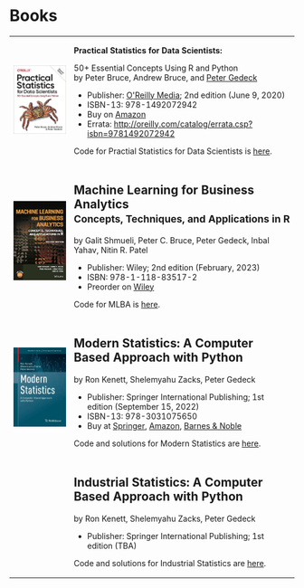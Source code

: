 

# Books
<table>
 <tr>
  <td><img src='img/OReilly-english.jpg' width=300></td>
  <td>
   <p><b>Practical Statistics for Data Scientists:</b></p>

   <p>50+ Essential Concepts Using R and Python<br>
by Peter Bruce, Andrew Bruce, and <a href="https://www.amazon.com/Peter-Gedeck/e/B082BJZJKX/">Peter Gedeck</a></p>

   <ul>
    <li>Publisher: <a href="https://oreil.ly/practicalStats_dataSci_2e">O'Reilly Media</a>; 2nd edition (June 9, 2020)</li>
   <li>ISBN-13: 978-1492072942</li>
    <li>Buy on <a href="https://www.amazon.com/Practical-Statistics-Data-Scientists-Essential/dp/149207294X">Amazon</a></li>
   <li>Errata: <a href="http://oreilly.com/catalog/errata.csp?isbn=9781492072942">http://oreilly.com/catalog/errata.csp?isbn=9781492072942</a></li>
   </ul>

<p>Code for Practial Statistics for Data Scientists is <a href="practical-statistics-for-data-scientists/">here</a>.</p>
</td>
  </tr>

<tr>
<td><img src="img/mlba-bookcover.png" width=300></td>
<td>
<h2>Machine Learning for Business Analytics<br>
<small>Concepts, Techniques, and Applications in R</small></h2>

by Galit Shmueli, Peter C. Bruce, Peter Gedeck, Inbal Yahav, Nitin R. Patel

<ul>
<li>Publisher: Wiley; 2nd edition (February, 2023)</li>
<li>ISBN: 978-1-118-83517-2</li>
<li>Preorder on 
<a href="https://www.wiley.com/en-us/Machine+Learning+for+Business+Analytics%3A+Concepts%2C+Techniques%2C+and+Applications+in+R%2C+2nd+Edition-p-9781119835172">Wiley</a></li>
</ul>

<p>Code for MLBA is <a href="mlba-R-code">here</a>.</p>
</td>
</tr>


<tr>
<td><a href="ModernStatistics"><img src="img/ModernStatistics.png" width=300></a></td>
<td>
<h2>Modern Statistics: A Computer Based Approach with Python</h2>

by Ron Kenett, Shelemyahu Zacks, Peter Gedeck

<ul>
<li>Publisher: Springer International Publishing; 1st edition (September 15, 2022)</li>
<li>ISBN-13: 978-3031075650</li>
<li>
Buy at
  <a href="https://link.springer.com/book/10.1007/978-3-031-07566-7">Springer</a>, 
  <a href="https://www.amazon.com/Modern-Statistics-Computer-Based-Technology-Engineering/dp/303107565X/">Amazon</a>, 
  <a href="https://www.barnesandnoble.com/w/modern-statistics-ron-kenett/1141391736">Barnes & Noble</a>
  </li>
</ul>

<!-- Errata: http://oreilly.com/catalog/errata.csp?isbn=9781492072942 -->
  
<p>Code and solutions for Modern Statistics are <a href="mistat-code-solutions/ModernStatistics">here</a>.</p>
</td>
</tr>

<tr>
<td><!--<img src="../img/IndustrialStatistics.png" width=250>--></td>
<td>
  <h2>Industrial Statistics: A Computer Based Approach with Python</h2>

by Ron Kenett, Shelemyahu Zacks, Peter Gedeck

<ul>
<li>Publisher: Springer International Publishing; 1st edition (TBA)</li>
<!--
ISBN-13: 978-3031075650
Buy on 
<a href="https://www.amazon.com/Modern-Statistics-Computer-Based-Technology-Engineering/dp/303107565X/">Amazon</a>, 
<a href="https://www.barnesandnoble.com/w/modern-statistics-ron-kenett/1141391736">Barnes & Noble</a>
-->
</ul>

<p>Code and solutions for Industrial Statistics are <a href="mistat-code-solutions/IndustrialStatistics">here</a>.</p>
</td>
</tr>

</table>

